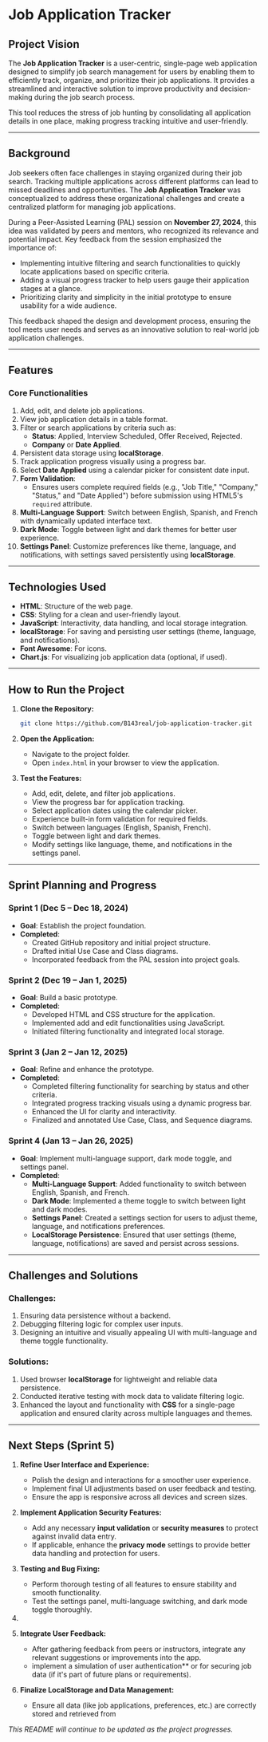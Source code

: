 # Job Application Tracker

## Project Vision
The **Job Application Tracker** is a user-centric, single-page web application designed to simplify job search management for users by enabling them to efficiently track, organize, and prioritize their job applications. It provides a streamlined and interactive solution to improve productivity and decision-making during the job search process.

This tool reduces the stress of job hunting by consolidating all application details in one place, making progress tracking intuitive and user-friendly.

---

## Background
Job seekers often face challenges in staying organized during their job search. Tracking multiple applications across different platforms can lead to missed deadlines and opportunities. The **Job Application Tracker** was conceptualized to address these organizational challenges and create a centralized platform for managing job applications.

During a Peer-Assisted Learning (PAL) session on **November 27, 2024**, this idea was validated by peers and mentors, who recognized its relevance and potential impact. Key feedback from the session emphasized the importance of:
- Implementing intuitive filtering and search functionalities to quickly locate applications based on specific criteria.
- Adding a visual progress tracker to help users gauge their application stages at a glance.
- Prioritizing clarity and simplicity in the initial prototype to ensure usability for a wide audience.

This feedback shaped the design and development process, ensuring the tool meets user needs and serves as an innovative solution to real-world job application challenges.

---

## Features

### **Core Functionalities**
1. Add, edit, and delete job applications.
2. View job application details in a table format.
3. Filter or search applications by criteria such as:
   - **Status**: Applied, Interview Scheduled, Offer Received, Rejected.
   - **Company** or **Date Applied**.
4. Persistent data storage using **localStorage**.
5. Track application progress visually using a progress bar.
6. Select **Date Applied** using a calendar picker for consistent date input.
7. **Form Validation**:
   - Ensures users complete required fields (e.g., "Job Title," "Company," "Status," and "Date Applied") before submission using HTML5's `required` attribute.
8. **Multi-Language Support**: Switch between English, Spanish, and French with dynamically updated interface text.
9. **Dark Mode**: Toggle between light and dark themes for better user experience.
10. **Settings Panel**: Customize preferences like theme, language, and notifications, with settings saved persistently using **localStorage**.

---

## Technologies Used
- **HTML**: Structure of the web page.
- **CSS**: Styling for a clean and user-friendly layout.
- **JavaScript**: Interactivity, data handling, and local storage integration.
- **localStorage**: For saving and persisting user settings (theme, language, and notifications).
- **Font Awesome**: For icons.
- **Chart.js**: For visualizing job application data (optional, if used).

---

## How to Run the Project
1. **Clone the Repository:**
   ```bash
   git clone https://github.com/B143real/job-application-tracker.git
   ```
2. **Open the Application:**
   - Navigate to the project folder.
   - Open `index.html` in your browser to view the application.

3. **Test the Features:**
   - Add, edit, delete, and filter job applications.
   - View the progress bar for application tracking.
   - Select application dates using the calendar picker.
   - Experience built-in form validation for required fields.
   - Switch between languages (English, Spanish, French).
   - Toggle between light and dark themes.
   - Modify settings like language, theme, and notifications in the settings panel.

---

## Sprint Planning and Progress

### **Sprint 1 (Dec 5 – Dec 18, 2024)**
- **Goal**: Establish the project foundation.
- **Completed**:
  - Created GitHub repository and initial project structure.
  - Drafted initial Use Case and Class diagrams.
  - Incorporated feedback from the PAL session into project goals.

### **Sprint 2 (Dec 19 – Jan 1, 2025)**
- **Goal**: Build a basic prototype.
- **Completed**:
  - Developed HTML and CSS structure for the application.
  - Implemented add and edit functionalities using JavaScript.
  - Initiated filtering functionality and integrated local storage.

### **Sprint 3 (Jan 2 – Jan 12, 2025)**
- **Goal**: Refine and enhance the prototype.
- **Completed**:
  - Completed filtering functionality for searching by status and other criteria.
  - Integrated progress tracking visuals using a dynamic progress bar.
  - Enhanced the UI for clarity and interactivity.
  - Finalized and annotated Use Case, Class, and Sequence diagrams.

### **Sprint 4 (Jan 13 – Jan 26, 2025)**
- **Goal**: Implement multi-language support, dark mode toggle, and settings panel.
- **Completed**:
  - **Multi-Language Support**: Added functionality to switch between English, Spanish, and French.
  - **Dark Mode**: Implemented a theme toggle to switch between light and dark modes.
  - **Settings Panel**: Created a settings section for users to adjust theme, language, and notifications preferences.
  - **LocalStorage Persistence**: Ensured that user settings (theme, language, notifications) are saved and persist across sessions.

---

## Challenges and Solutions

### **Challenges:**
1. Ensuring data persistence without a backend.
2. Debugging filtering logic for complex user inputs.
3. Designing an intuitive and visually appealing UI with multi-language and theme toggle functionality.

### **Solutions:**
1. Used browser **localStorage** for lightweight and reliable data persistence.
2. Conducted iterative testing with mock data to validate filtering logic.
3. Enhanced the layout and functionality with **CSS** for a single-page application and ensured clarity across multiple languages and themes.

---

## Next Steps (Sprint 5)

1. **Refine User Interface and Experience:**
   - Polish the design and interactions for a smoother user experience.
   - Implement final UI adjustments based on user feedback and testing.
   - Ensure the app is responsive across all devices and screen sizes.

2. **Implement Application Security Features:**
   - Add any necessary **input validation** or **security measures** to protect against invalid data entry.
   - If applicable, enhance the **privacy mode** settings to provide better data handling and protection for users.

3. **Testing and Bug Fixing:**
   - Perform thorough testing of all features to ensure stability and smooth functionality.
   - Test the settings panel, multi-language switching, and dark mode toggle thoroughly.

4. 
5. **Integrate User Feedback:**
   - After gathering feedback from peers or instructors, integrate any relevant suggestions or improvements into the app.
   -  implement a simulation of user authentication** or  for securing job data (if it's part of future plans or requirements).

6. **Finalize LocalStorage and Data Management:**
   - Ensure all data (like job applications, preferences, etc.) are correctly stored and retrieved from 




*This README will continue to be updated as the project progresses.*

